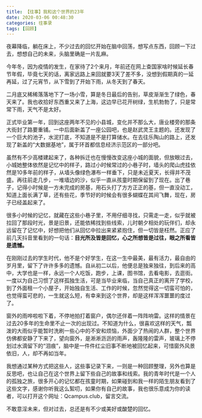 ```yaml
---
title: 【往事】我和这个世界的23年
date: 2020-03-06 00:48:30
categories: 往事录
tags: [回顾]
---
```

夜幕降临，躺在床上，不少过去的回忆开始在脑中回荡，想写点东西，回顾一下过去，想想自己的未来，头脑里确是一片乱麻。

今年冬，因为疫情的发生，在家待了2个来月，年前还在网上查国家啥时候延长春节年假，毕竟七天的话，离家远路上来回就要3天了差不多，没想到假期真的一延再延，过了元宵节，从下雪到了开始下雨，从冬天到了春天。

二月底又稀稀落落地下了一场小雪，算是冬日最后的告别，草皮渐渐生了绿色，春天来了。我也收拾好东西重又来了上海，这边早已花开树绿，生机勃勃了，只是常常下雨，天气不是太好。

<!--more-->

正式毕业第一年，回到这座两年不见的小县城，变化并不那么大，唐业楼旁的那条大街封了路要重铺。一中后面新盖了一座公园吧，也是赵武灵王主题的。还发现了一个巨大的池子，水泥打底，不知道是不是打算储水。在去往乐陶山的路上，还发现了新盖的“大数据基地”，属于环首都信息经济示范区的一部分吧。

虽然有不少高楼建起来了，各种拆迁也在慢慢改变这座小城的面貌，但放眼过去，小城她整体依然是记忆中的样子，路过小时候常过的小巷子时，墙头的爬山虎挂依然是10多年前的样子，从墙头像绿色瀑布一样垂下，只是未近夏天，长得并不茂盛。再往前走几步，一堆墙边的沙，似乎一直从孩童时期保留到了现在。出了巷子，记得小时候是一方未完成的房基，用石头打了方方正正的基，但一直没动工，知道上面长满了草，还有些花，季节好的时候会有很多蝴蝶在其间飞舞，现在，房子已经盖起来了。

很多小时候的记忆，就藏在这些小巷子里，不用仔细寻找，只需走一走，似乎就被拉回了那段时光，景是旧景，还能依稀找到些线索，儿时朝夕相处的玩伴们，却永远留在了记忆中，好想把他们从回忆中拉出来紧紧抱住，但一切皆是枉然。正应了前几天抖音里看到的一句话：**目光所及皆是回忆，心之所想皆是过往，眼之所看皆是遗憾。**

在刚刚过去的学生时代，他不是个好学生，在这一生中最美，最有活力，最自由的岁月里，留下了许许多多的遗憾。自从初二以后，他便总是独来独往，到后来的高中，大学也是一样，永远一个人吃饭，跑步，上课，图书馆，去看电影，去逛街。一度以为自己习惯了这样孤独生活，可是当毕业来临，当自己真正的离开了学校，到了外面租一个小屋子，开始独自生活、工作的时候，忽然觉得这一切蛮可怕的，也觉得蛮可悲的，一生就这么短，有幸来到这个世界，却是这样浑浑噩噩的度过了。

窗外的雨哗啦啦下着，不停地拍打着窗户，偶尔还伴着一阵阵响雷。这样的情景在过去20多年的生命里不止一次的出现过。不知道为什么，很喜欢这样的天气，瓢泼的大雨似乎能暂时洗刷一些心中的不安和烦恼，外面少了热闹的人群，整个世界仿佛都安静了下来了，望向窗外，是淅淅沥沥的雨声，轰隆隆的雷声，玻璃上不停划过水滴留下的“泪痕”，脑中是一件件红尘旧事不断地被回忆起来，可惜窗外风景依旧，人，却不再如当年。

我想通过某种方式把这些人，这些事记录下来，一则是一种回顾整理，另外也算是反思吧，也让自己在这个世界上留下些自己的故事和线索。我的青年时代是一个人的孤独之旅，很多开心的记忆都在孩童时期，如果碰到和我一样的陌生朋友看到了这些文字，感谢你听我这么絮叨，如果你有自己的故事，我也很乐意成为你的读者，可以打开这个网址：Qcampus.club，留言交流。

不敢意淫未来，但对过去，总还是有不少或美好或酸楚的回忆。









